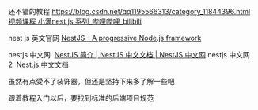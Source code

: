 还不错的教程 https://blog.csdn.net/qq1195566313/category_11844396.html
[视频课程 小满nest js 系列_哔哩哔哩_bilibili](https://www.bilibili.com/video/BV1NG41187Bs)

nest js 英文官网 [NestJS - A progressive Node.js framework](https://nestjs.com/)

nestjs 中文网  [NestJS 简介 | NestJS 中文文档 | NestJS 中文网](https://nestjs.bootcss.com/ "NestJS 简介 | NestJS 中文文档 | NestJS 中文网")
nestjs 中文网2  [Nest.js 中文文档](https://docs.nestjs.cn/ "Nest.js 中文文档")

虽然有点受不了装饰器，但还是坚持下来多了解一些吧

跟着教程入门以后，要找到标准的后端项目规范
